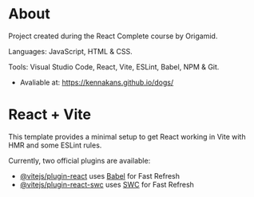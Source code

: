 # About

Project created during the React Complete course by Origamid. 

Languages: JavaScript, HTML & CSS. 

Tools: Visual Studio Code, React, Vite, ESLint, Babel, NPM & Git. 

- Avaliable at: https://kennakans.github.io/dogs/



# React + Vite

This template provides a minimal setup to get React working in Vite with HMR and some ESLint rules.

Currently, two official plugins are available:

- [@vitejs/plugin-react](https://github.com/vitejs/vite-plugin-react/blob/main/packages/plugin-react/README.md) uses [Babel](https://babeljs.io/) for Fast Refresh
- [@vitejs/plugin-react-swc](https://github.com/vitejs/vite-plugin-react-swc) uses [SWC](https://swc.rs/) for Fast Refresh
